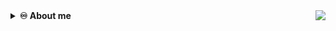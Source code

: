 <!-- 🆕+Visit+my+portfolio+website!; --> <a href="https://github.com/IsaacAlves7"><!-- <img height="24" src="https://github.com/IsaacAlves7/portfolio/blob/favicon/favicon.svg" align="right" title="NEW! Visit my portfolio website! 🎉"> --><img src="https://visitor-badge.glitch.me/badge?page_id=isaacalves7.visitor-badge" align="right"/></a>
<!------------------------------------------------------------------------------ Dropdown ---------------------------------------------------------------------------->

<details><summary><b title="(click to open)">♾️ About me</b></summary><br />
<a href="#"><img src="https://readme-typing-svg.herokuapp.com?color=0094F5&lines=👋🏾+Hello,+World!;👨🏾‍🔬+Welcome+to+my+lab!;👨🏾‍💻+I+want+share+my+studies+here!;💾+Feel+free+to+let+any+doubt!;🐑+Going+beyond+expectations!;💪🏾+I'm+trying+to+do+better!;%7C"/></a>
  
I'm **[`Computer Science`](https://www.youtube.com/watch?v=SzJ46YA_RaA)** student at **UNESA**, **[`DevOps`](https://roadmap.sh/roadmaps/devops.png)** and **[`Full-Stack Developer`](https://pbs.twimg.com/media/E9c8-2EUcAQRBF1?format=jpg&name=large)**.

<a href="https://github.com/IsaacAlves7"><img align="right" src="https://user-images.githubusercontent.com/61624336/116183082-a7f44780-a6f3-11eb-9365-2118e0f5b29b.png" height="117em"></a>
  
- 🍎 **Studying:** DevOps, Digital Systems, Microcontrollers Programming, Cloud Computing, CyberSecurity, Mounting Language, Node.js, RubyOnRails, React.js and Java;
- &nbsp;△&nbsp; **Focusing**: Full-Stack development;
- 🔭 **Colaborating**: <a href="https://www.headmind.com/pt/">HeadMind Partners Brasil</a>. <br />

- ☕ **Support**: 
<code> ![Github-sponsors](https://img.shields.io/badge/sponsor-f9f7f7?style=for-the-badge&logo=GitHub-Sponsors&logoColor=#EA4AAA) <img src="https://cdn.buymeacoffee.com/buttons/v2/default-yellow.png" height="29"  width="121" alt="IsaacAlves7" /> ![Ko-Fi](https://img.shields.io/badge/Ko--fi-F16061?style=for-the-badge&logo=ko-fi&logoColor=white) </code>


 
Challenges bring personal growth and that's as the brillant scientist Isaac Newton said:

<blockquote>
  "If i have seen further than others, it is by standing upon the shoulders of giants." <br \>
  <i>Sir Isaac Newton</i>
</blockquote>
  
<details><summary><b title="(click to open)">⚛️ Work status</b></summary>     

<div align="center">
  <details><summary><b title="(click to open)">💼 Job brief</b></summary>   
  <img src="github-metrics.svg">
</details>

<a href="https://github.com/IsaacAlves7">

  <img height="117em" src="https://user-images.githubusercontent.com/61624336/115090011-0fd3b280-9eea-11eb-85ed-cd4ff8874740.png">
  <img src="https://github-readme-stats.vercel.app/api?hide_title=false&hide_rank=false&show_icons=false&include_all_commits=true&count_private=true&disable_animations=false&theme=default&locale=en&hide_border=false&username=IsaacAlves7" height="150" alt="stats graph"  />
  <img src="https://github-readme-stats.vercel.app/api/top-langs?locale=en&hide_title=false&layout=compact&card_width=320&langs_count=5&theme=default&hide_border=false&username=IsaacAlves7" height="150" alt="languages graph"  />

<img src="https://github.com/IsaacAlves7/IsaacAlves7/blob/output/snake.svg" alt="Snake animation" />

 </div>
        
</details></a>

</details>
